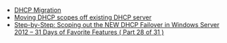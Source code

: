 - [DHCP Migration](https://www.reddit.com/r/sysadmin/comments/8tqi69/dhcp_migration/)
- [Moving DHCP scopes off existing DHCP server](https://www.reddit.com/r/sysadmin/comments/99v7qm/moving_dhcp_scopes_off_existing_dhcp_server/)
- [Step-by-Step: Scoping out the NEW DHCP Failover in Windows Server 2012 – 31 Days of Favorite Features ( Part 28 of 31 )](https://blogs.technet.microsoft.com/keithmayer/2012/10/28/step-by-step-scoping-out-the-new-dhcp-failover-in-windows-server-2012-31-days-of-favorite-features-part-28-of-31/)

